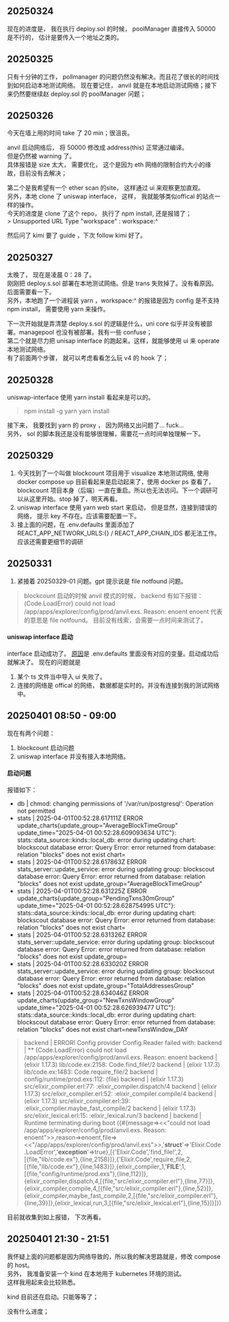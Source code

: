 
## 20250324

现在的进度是， 我在执行 deploy.sol 的时候， poolManager 直接传入 50000 是不行的， 估计是要传入一个地址之类的。

## 20250325
只有十分钟的工作， pollmanager 的问题仍然没有解决。而且花了很长的时间找到如何启动本地测试网络。 现在要记住， anvil 就是在本地启动测试网络；接下来仍然要继续赵 deploy.sol 的 poolManager 问题；


## 20250326


今天在墙上用的时间 take 了 20 min；很沮丧。

anvil 启动网络后， 将 50000 修改成 address(this) 正常通过编译。  
但是仍然被 warning 了。  
具体报错是 size 太大， 需要优化， 这个是因为 eth 网络的限制合约大小的缘故，目前没有去解决；  

第二个是我希望有一个 ether scan 的site， 这样通过 ui 来观察更加直观。  
另外，本地 clone 了 uniswap interface， 这样， 我就能够类似offical 的站点一样的操作。  
今天的进度是 clone 了这个 repo， 执行了 npm install, 还是报错了；  
    > Unsupported URL Type "workspace" : workspace:^

然后问了 kimi 要了 guide ，下次 follow kimi 好了。  


## 20250327

太晚了， 现在是凌晨 0：28 了。  
刚刚把 deploy.s.sol 部署在本地测试网络。但是 trans 失败掉了。没有看原因。后面需要看一下。  
另外，本地跑了一个进程装 yarn ，workspace:^ 的报错是因为 config 是不支持 npm install， 需要使用 yarn 来操作。  


下一次开始就是弄清楚 deploy.s.sol 的逻辑是什么，uni core 似乎并没有被部署。managepool 也没有被部署。我有一些 confuse；  
第二个就是尽力把 unisap interface 的跑起来。这样，就能够使用 ui 来 operate 本地测试网络。  
有了前面两个步骤， 就可以考虑看看怎么玩 v4 的 hook 了；  


## 20250328

uniswap-interface 使用 yarn install 看起来是可以的。  
> npm install -g yarn
> yarn install

接下来， 我要找到 yarn 的 proxy ， 因为网络又出问题了... fuck...  
另外， sol 的脚本我还是没有能够很理解，需要花一点时间单独理解一下。  



## 20250329


1. 今天找到了一个叫做 blockcount 项目用于 visualize 本地测试网络, 使用 docker compose up 目前看起来是启动起来了，使用 docker ps 查看了， blockcount 项目本身（后端）一直在重启。所以也无法访问。下一个调研可以从这里开始。stop 掉了，明天再看。
2. uniswap interface 使用 yarn web start 来启动， 但是显然，连接到错误的网络， 提示 key 不存在。应该需要配置一下。
3. 接上面的问题，在 .env.defaults 里面添加了 REACT\_APP\_NETWORK\_URLS:{} / REACT\_APP\_CHAIN\_IDS 都无法工作。应该还需要更细节的调研


## 20250331

1. 紧接着 20250329-01 问题。gpt 提示说是 file notfound 问题。
> blockcount 启动的时候 anvil 模式的时候， backend 有如下报错： (Code.LoadError) could not load /app/apps/explorer/config/prod/anvil.exs. Reason: enoent
enoent 代表的意思是 file notfound。
目前没有线索，会需要一点时间来测试了。

#### uniswap interface 启动

interface 启动成功了。 [原因](https://github.com/Uniswap/interface/issues/7678?ref=sanghun.xyz)是 .env.defaults 里面没有对应的变量。启动成功后就解决了。 
现在的问题就是
1. 某个 ts 文件当中导入 ui 失败了。
2. 连接的网络是 offical 的网络， 数据都是实时的。并没有连接到我的测试网络中。



## 20250401 08:50 - 09:00

现在有两个问题：
1. blockcount 启动问题
2. uniswap interface 并没有接入本地网络。

#### 启动问题
报错如下：
- db                | chmod: changing permissions of '/var/run/postgresql': Operation not permitted
- stats             | 2025-04-01T00:52:28.617111Z ERROR update_charts{update_group="AverageBlockTimeGroup" update_time="2025-04-01 00:52:28.609093634 UTC"}: stats::data_source::kinds::local_db: error during updating chart: blockscout database error: Query Error: error returned from database: relation "blocks" does not exist chart=
- stats             | 2025-04-01T00:52:28.617863Z ERROR stats_server::update_service: error during updating group: blockscout database error: Query Error: error returned from database: relation "blocks" does not exist update_group="AverageBlockTimeGroup"
- stats             | 2025-04-01T00:52:28.631225Z ERROR update_charts{update_group="PendingTxns30mGroup" update_time="2025-04-01 00:52:28.628754995 UTC"}: stats::data_source::kinds::local_db: error during updating chart: blockscout database error: Query Error: error returned from database: relation "blocks" does not exist chart=
- stats             | 2025-04-01T00:52:28.631326Z ERROR stats_server::update_service: error during updating group: blockscout database error: Query Error: error returned from database: relation "blocks" does not exist update_group=
- stats             | 2025-04-01T00:52:28.633020Z ERROR stats_server::update_service: error during updating group: blockscout database error: Query Error: error returned from database: relation "blocks" does not exist update_group="TotalAddressesGroup"
- stats             | 2025-04-01T00:52:28.634046Z ERROR update_charts{update_group="NewTxnsWindowGroup" update_time="2025-04-01 00:52:28.626939477 UTC"}: stats::data_source::kinds::local_db: error during updating chart: blockscout database error: Query Error: error returned from database: relation "blocks" does not exist chart=newTxnsWindow_DAY
>   backend           | ERROR! Config provider Config.Reader failed with:
    backend           | ** (Code.LoadError) could not load /app/apps/explorer/config/prod/anvil.exs. Reason: enoent
    backend           |     (elixir 1.17.3) lib/code.ex:2158: Code.find_file!/2
    backend           |     (elixir 1.17.3) lib/code.ex:1483: Code.require_file/2
    backend           |     config/runtime/prod.exs:112: (file)
    backend           |     (elixir 1.17.3) src/elixir_compiler.erl:77: :elixir_compiler.dispatch/4
    backend           |     (elixir 1.17.3) src/elixir_compiler.erl:52: :elixir_compiler.compile/4
    backend           |     (elixir 1.17.3) src/elixir_compiler.erl:39: :elixir_compiler.maybe_fast_compile/2
    backend           |     (elixir 1.17.3) src/elixir_lexical.erl:15: :elixir_lexical.run/3
    backend           | 
    backend           | Runtime terminating during boot ({#{message=><<"could not load /app/apps/explorer/config/prod/anvil.exs. Reason: enoent">>,reason=>enoent,file=><<"/app/apps/explorer/config/prod/anvil.exs">>,'__struct__'=>'Elixir.Code.LoadError','__exception__'=>true},[{'Elixir.Code','find_file!',2,[{file,"lib/code.ex"},{line,2158}]},{'Elixir.Code',require_file,2,[{file,"lib/code.ex"},{line,1483}]},{elixir_compiler_1,'__FILE__',1,[{file,"config/runtime/prod.exs"},{line,112}]},{elixir_compiler,dispatch,4,[{file,"src/elixir_compiler.erl"},{line,77}]},{elixir_compiler,compile,4,[{file,"src/elixir_compiler.erl"},{line,52}]},{elixir_compiler,maybe_fast_compile,2,[{file,"src/elixir_compiler.erl"},{line,39}]},{elixir_lexical,run,3,[{file,"src/elixir_lexical.erl"},{line,15}]}]})

目前就收集到如上报错， 下次再看。

## 20250401 21:30 - 21:51



我怀疑上面的问题都是因为网络导致的，所以我的解决思路就是，修改 compose 的 host。  
另外， 我准备安装一个 kind 在本地用于 kubernetes 环境的测试。  
这样我用起来会比较熟悉。  

kind 目前还在启动。只能等等了；

没有什么进度；


